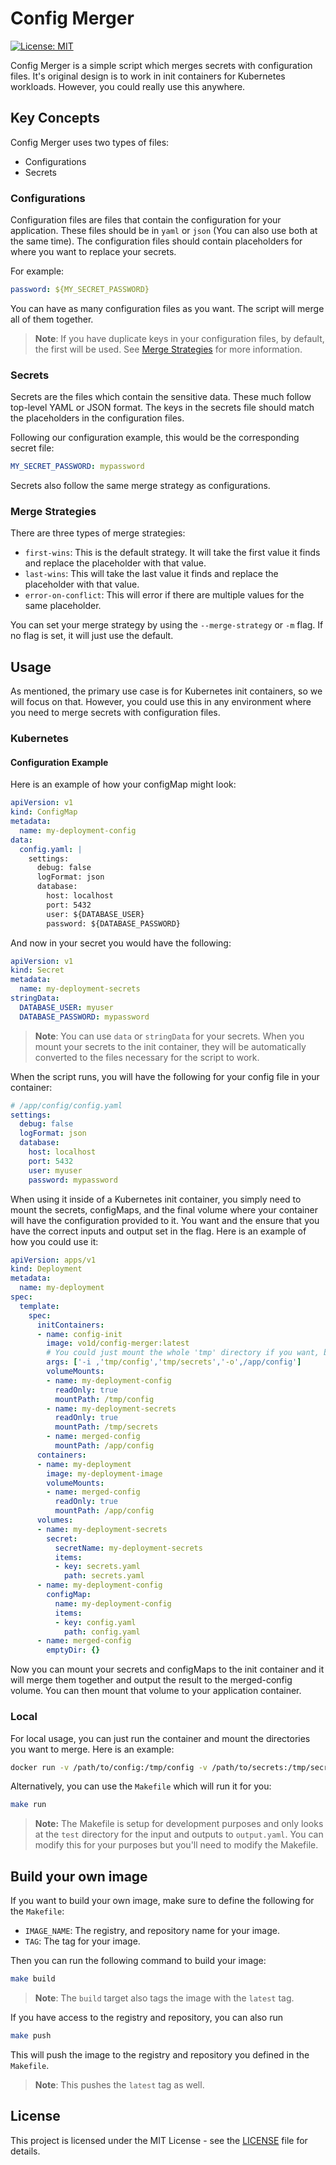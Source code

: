 # Config Merger

[![License: MIT](https://img.shields.io/badge/License-MIT-yellow.svg)](LICENSE)

Config Merger is a simple script which merges secrets with configuration files. It's original design is to work in init containers for Kubernetes workloads. However, you could really use this anywhere.

## Key Concepts

Config Merger uses two types of files:

- Configurations
- Secrets

### Configurations

Configuration files are files that contain the configuration for your application. These files should be in `yaml` or `json` (You can also use both at the same time). The configuration files should contain placeholders for where you want to replace your secrets.

For example:

```yaml
password: ${MY_SECRET_PASSWORD}
```

You can have as many configuration files as you want. The script will merge all of them together.

> **Note**: If you have duplicate keys in your configuration files, by default, the first will be used. See [Merge Strategies](#merge-strategies) for more information.

### Secrets

Secrets are the files which contain the sensitive data. These much follow top-level YAML or JSON format. The keys in the secrets file should match the placeholders in the configuration files.

Following our configuration example, this would be the corresponding secret file:

```yaml
MY_SECRET_PASSWORD: mypassword
```

Secrets also follow the same merge strategy as configurations.

### Merge Strategies

There are three types of merge strategies:

- `first-wins`: This is the default strategy. It will take the first value it finds and replace the placeholder with that value.
- `last-wins`: This will take the last value it finds and replace the placeholder with that value.
- `error-on-conflict`: This will error if there are multiple values for the same placeholder.

You can set your merge strategy by using the `--merge-strategy` or `-m` flag. If no flag is set, it will just use the default.


## Usage

As mentioned, the primary use case is for Kubernetes init  containers, so we will focus on that. However, you could use this in any environment where you need to merge secrets with configuration files.

### Kubernetes

#### Configuration Example

Here is an example of how your configMap might look:

```yaml
apiVersion: v1
kind: ConfigMap
metadata:
  name: my-deployment-config
data:
  config.yaml: |
    settings:
      debug: false
      logFormat: json
      database:
        host: localhost
        port: 5432
        user: ${DATABASE_USER}
        password: ${DATABASE_PASSWORD}
```

And now in your secret you would have the following:

```yaml
apiVersion: v1
kind: Secret
metadata:
  name: my-deployment-secrets
stringData:
  DATABASE_USER: myuser
  DATABASE_PASSWORD: mypassword
```

> **Note**: You can use `data` or `stringData` for your secrets. When you mount your secrets to the init container, they will be automatically converted to the files necessary for the script to work.

When the script runs, you will have the following for your config file in your container:

```yaml
# /app/config/config.yaml
settings:
  debug: false
  logFormat: json
  database:
    host: localhost
    port: 5432
    user: myuser
    password: mypassword
```

When using it inside of a Kubernetes init container, you simply need to mount the secrets, configMaps, and the final volume where your container will have the configuration provided to it. You want and the ensure that you have the correct inputs and output set in the flag. Here is an example of how you could use it:

```yaml
apiVersion: apps/v1
kind: Deployment
metadata:
  name: my-deployment
spec:
  template:
    spec:
      initContainers:
      - name: config-init
        image: vo1d/config-merger:latest 
        # You could just mount the whole 'tmp' directory if you want, but this is more explicit
        args: ['-i ,'tmp/config','tmp/secrets','-o',/app/config']
        volumeMounts:
        - name: my-deployment-config
          readOnly: true
          mountPath: /tmp/config
        - name: my-deployment-secrets
          readOnly: true
          mountPath: /tmp/secrets
        - name: merged-config
          mountPath: /app/config
      containers:
      - name: my-deployment
        image: my-deployment-image
        volumeMounts:
        - name: merged-config
          readOnly: true
          mountPath: /app/config
      volumes:
      - name: my-deployment-secrets
        secret:
          secretName: my-deployment-secrets
          items:
          - key: secrets.yaml
            path: secrets.yaml
      - name: my-deployment-config
        configMap:
          name: my-deployment-config
          items:
          - key: config.yaml
            path: config.yaml
      - name: merged-config
        emptyDir: {}
```

Now you can mount your secrets and configMaps to the init container and it will merge them together and output the result to the merged-config volume. You can then mount that volume to your application container.

### Local

For local usage, you can just run the container and mount the directories you want to merge. Here is an example:

```bash
docker run -v /path/to/config:/tmp/config -v /path/to/secrets:/tmp/secrets -v /path/to/output:/output vo1d/config-merger:latest -i /tmp -o /output
```

Alternatively, you can use the `Makefile` which will run it for you:

```bash
make run
```

> **Note:** The Makefile is setup for development purposes and only looks at the `test` directory for the input and outputs to `output.yaml`. You can modify this for your purposes but you'll need to modify the Makefile.

## Build your own image

If you want to build your own image, make sure to define the following for the `Makefile`:

- `IMAGE_NAME`: The registry, and repository name for your image.
- `TAG`: The tag for your image.

Then you can run the following command to build your image:

```bash
make build
```

> **Note**: The `build` target also tags the image with the `latest` tag.

If you have access to the registry and repository, you can also run

```bash
make push
```

This will push the image to the registry and repository you defined in the `Makefile`.

> **Note**: This pushes the `latest` tag as well.


## License

This project is licensed under the MIT License - see the [LICENSE](LICENSE) file for details.